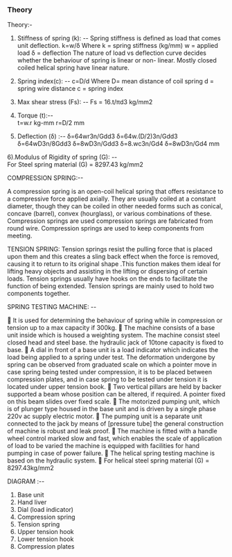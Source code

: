 ### Theory
 Theory:-
1) Stiffness of spring (k): -- Spring stiffness is defined as load that comes unit deflection.
k=w/δ
       Where k = spring stiffness (kg/mm)
       w = applied load 
       δ = deflection 
The nature of load vs deflection curve decides whether the behaviour of spring is linear or non- linear.  Mostly closed coiled helical spring have linear nature.

2) Spring index(c): --
c=D/d
Where D= mean distance of coil spring
d = spring wire distance 
c = spring index
3) Max shear stress (Fs): --
Fs = 16.t/πd3   kg/mm2

4) Torque (t):--  
        t=w.r   kg-mm
                    r=D/2 mm
5) Deflection (δ) :--
        δ=64wr3n/Gdd3
        δ=64w.(D/2)3n/Gdd3
        δ=64wD3n/8Gdd3
        δ=8wD3n/Gdd3
        δ=8.wc3n/Gd4
        δ=8wD3n/Gd4  mm

6).Modulus of Rigidity of spring (G): --   
          For Steel spring material (G) = 8297.43 kg/mm2

COMPRESSION SPRING:-- 

  A compression spring is an open-coil helical spring that offers resistance to a   compressive force applied axially. They are usually coiled at a constant diameter, though they can be coiled in other needed forms such as conical, concave (barrel), convex (hourglass), or various combinations of these. Compression springs are used compression springs are fabricated from round wire.  Compression springs are used to keep components from meeting.
                                 
 

                                                                                 
TENSION SPRING:
Tension springs resist the pulling force that is placed upon them and this creates a sling back effect when the force is removed, causing it to return to its original shape .This function makes them ideal for lifting heavy objects and assisting in the lifting or dispersing of certain loads. Tension springs usually have hooks on the ends to facilitate the function of being extended. Tension springs are mainly used to hold two components together.
                                                         

                                                            


SPRING TESTING MACHINE: --

	 It is used for determining the behaviour of spring while in compression or tension up to a max capacity if 300kg.
	The machine consists of a base unit inside which is housed a weighting system. The machine consist steel closed head and steel base. the hydraulic jack of 10tone capacity is fixed to base.
	A dial in front of a base unit is a load indicator which indicates the load being applied to a spring under test. The deformation undergone by spring can be observed from graduated scale on which a pointer move in case spring being tested under compression, it is to be placed between compression plates,  and in case spring to be tested under tension it is located under upper tension book.
	Two vertical pillars are held by backer supported a beam whose position can be altered, if required. A pointer fixed on this beam slides over fixed scale.
	The motorized pumping unit, which is of plunger type housed in the base unit and is driven by a single phase 220v ac supply electric motor.
	The pumping unit is a separate unit connected to the jack by means of [pressure tube] the general construction of machine is robust and leak proof.
	The machine is fitted with a handle wheel control marked slow and fast, which enables the scale of application of load to be varied the machine is equipped with facilities for hand pumping in case of power failure.
	The helical spring testing machine is based on the hydraulic system.
	For helical steel spring material (G) = 8297.43kg/mm2
   







DIAGRAM :-- 
 
1.	Base unit
2.	Hand liver
3.	Dial (load indicator)
4.	Compression spring
5.	Tension spring
6.	Upper tension hook
7.	Lower tension hook
8.	Compression plates

